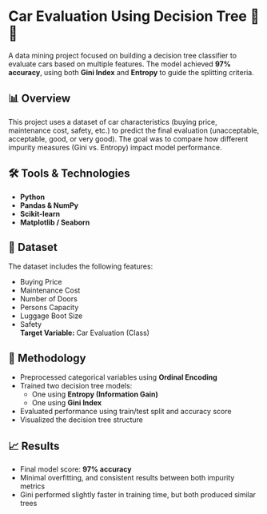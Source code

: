 # Car Evaluation Using Decision Tree 🚗🌳

A data mining project focused on building a decision tree classifier to evaluate cars based on multiple features. The model achieved **97% accuracy**, using both **Gini Index** and **Entropy** to guide the splitting criteria.

## 📊 Overview

This project uses a dataset of car characteristics (buying price, maintenance cost, safety, etc.) to predict the final evaluation (unacceptable, acceptable, good, or very good). The goal was to compare how different impurity measures (Gini vs. Entropy) impact model performance.

## 🛠️ Tools & Technologies
- **Python**
- **Pandas & NumPy**
- **Scikit-learn**
- **Matplotlib / Seaborn**

## 📁 Dataset
The dataset includes the following features:
- Buying Price
- Maintenance Cost
- Number of Doors
- Persons Capacity
- Luggage Boot Size
- Safety  
**Target Variable:** Car Evaluation (Class)

## 🧠 Methodology
- Preprocessed categorical variables using **Ordinal Encoding**
- Trained two decision tree models:
  - One using **Entropy (Information Gain)**
  - One using **Gini Index**
- Evaluated performance using train/test split and accuracy score
- Visualized the decision tree structure

## 📈 Results
- Final model score: **97% accuracy**
- Minimal overfitting, and consistent results between both impurity metrics
- Gini performed slightly faster in training time, but both produced similar trees
